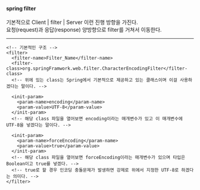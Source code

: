 #### spring filter

기본적으로 Client | filter | Server 이런 진행 방향을 가진다. <br>
요청(request)과 응답(response) 양방향으로 filter를 거쳐서 이동한다. <br>
<hr>

```
<!-- 기본적인 구조 -->
<filter>
  <filter-name>Filter_Name</filter-name>
  <filter-class>org.springFramwork.web.filter.CharacterEncodingFilter</filter-class>
  <!-- 위에 있는 class는 Spring에서 기본적으로 제공하고 있는 클래스이며 이걸 사용하겠다는 말이다. -->
  
  <init-param>
    <param-name>encoding</param-name>
    <param-value>UTF-8</param-value>
  </init-param>
  <!-- 해당 class 파일을 열어보면 encoding이라는 매개변수가 있고 이 매개변수에 UTF-8을 넣겠다는 말이다. -->
  
  <init-param>
    <param-name>forceEncoding</param-name>
    <param-value>true</param-value>
  </init-param>
  <!-- 해당 class 파일을 열어보면 forceEncoding이라는 매개변수가 있으며 타입은 Boolean이고 true를 넣겠다. -->
  <!-- true로 할 경우 인코딩 충돌문제가 발생하면 강제로 위에서 지정한 UTF-8로 하겠다는 의미다. -->
</filter>
```

